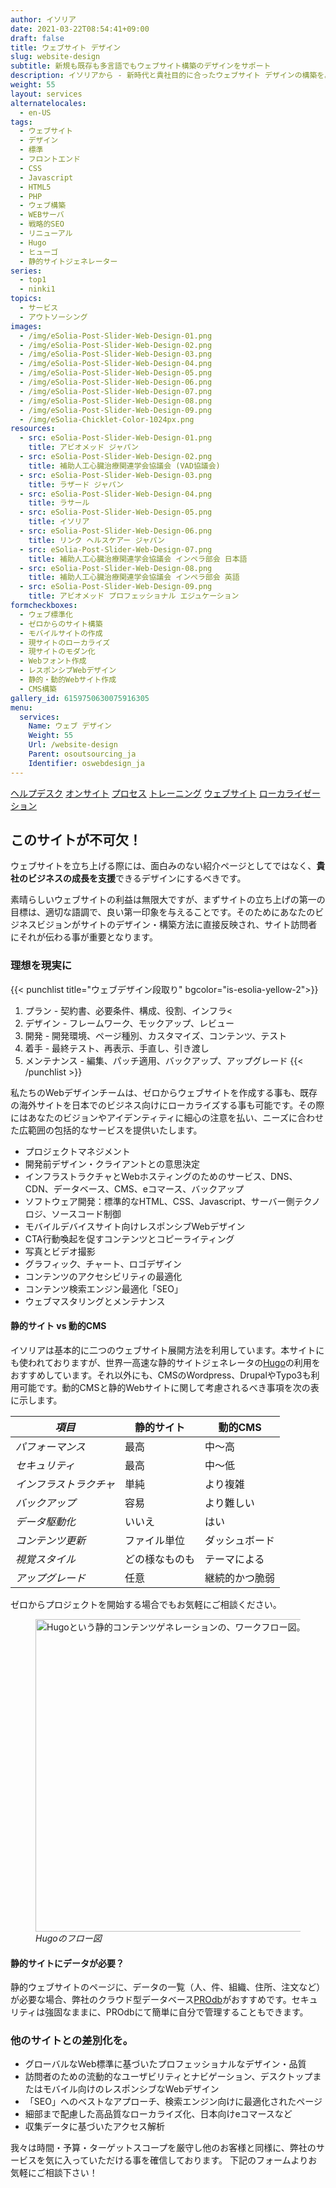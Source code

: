 ```yaml
---
author: イソリア
date: 2021-03-22T08:54:41+09:00
draft: false
title: ウェブサイト デザイン
slug: website-design
subtitle: 新規も既存も多言語でもウェブサイト構築のデザインをサポート
description: イソリアから - 新時代と貴社目的に合ったウェブサイト デザインの構築を。新規・既存の方問いません。バイリンガルサイトもお気軽にお問い合わせください。
weight: 55
layout: services
alternatelocales:
  - en-US
tags:
  - ウェブサイト
  - デザイン
  - 標準
  - フロントエンド
  - CSS
  - Javascript
  - HTML5
  - PHP
  - ウェブ構築
  - WEBサーバ
  - 戦略的SEO
  - リニューアル
  - Hugo
  - ヒューゴ
  - 静的サイトジェネレーター
series:
  - top1
  - ninki1
topics:
  - サービス
  - アウトソーシング
images:
  - /img/eSolia-Post-Slider-Web-Design-01.png
  - /img/eSolia-Post-Slider-Web-Design-02.png
  - /img/eSolia-Post-Slider-Web-Design-03.png
  - /img/eSolia-Post-Slider-Web-Design-04.png
  - /img/eSolia-Post-Slider-Web-Design-05.png
  - /img/eSolia-Post-Slider-Web-Design-06.png
  - /img/eSolia-Post-Slider-Web-Design-07.png
  - /img/eSolia-Post-Slider-Web-Design-08.png
  - /img/eSolia-Post-Slider-Web-Design-09.png  
  - /img/eSolia-Chicklet-Color-1024px.png
resources:
  - src: eSolia-Post-Slider-Web-Design-01.png
    title: アビオメッド ジャパン
  - src: eSolia-Post-Slider-Web-Design-02.png
    title: 補助人工心臓治療関連学会協議会 (VAD協議会)
  - src: eSolia-Post-Slider-Web-Design-03.png
    title: ラザード ジャパン
  - src: eSolia-Post-Slider-Web-Design-04.png
    title: ラサール
  - src: eSolia-Post-Slider-Web-Design-05.png
    title: イソリア
  - src: eSolia-Post-Slider-Web-Design-06.png
    title: リンク ヘルスケアー ジャパン
  - src: eSolia-Post-Slider-Web-Design-07.png
    title: 補助人工心臓治療関連学会協議会 インペラ部会 日本語
  - src: eSolia-Post-Slider-Web-Design-08.png
    title: 補助人工心臓治療関連学会協議会 インペラ部会 英語
  - src: eSolia-Post-Slider-Web-Design-09.png
    title: アビオメッド プロフェッショナル エジュケーション
formcheckboxes:
  - ウェブ標準化
  - ゼロからのサイト構築
  - モバイルサイトの作成
  - 現サイトのローカライズ
  - 現サイトのモダン化
  - Webフォント作成
  - レスポンシブWebデザイン
  - 静的・動的Webサイト作成
  - CMS構築
gallery_id: 6159750630075916305
menu:
  services:
    Name: ウェブ デザイン
    Weight: 55
    Url: /website-design
    Parent: osoutsourcing_ja
    Identifier: oswebdesign_ja
---
```


<div class="buttons has-addons is-hidden-tablet">
  <a class="button" href="/outsourcing"><span class="icon"><i class="fas fa-anchor"></i></span></a>
  <a class="button" href="/helpdesk">ヘルプデスク</a>
  <a class="button" href="/on-site">オンサイト</a>
  <a class="button" href="/process">プロセス</a>
  <a class="button" href="/training">トレーニング</a>
  <a class="button is-active" href="/website-design">ウェブサイト</a>
  <a class="button" href="/localization">ローカライゼーション</a>
</div>

## このサイトが不可欠！

ウェブサイトを立ち上げる際には、面白みのない紹介ページとしてではなく、**貴社のビジネスの成長を支援**できるデザインにするべきです。

素晴らしいウェブサイトの利益は無限大ですが、まずサイトの立ち上げの第一の目標は、適切な語調で、良い第一印象を与えることです。そのためにあなたのビジネスビジョンがサイトのデザイン・構築方法に直接反映され、サイト訪問者にそれが伝わる事が重要となります。

### 理想を現実に

{{< punchlist title="ウェブデザイン段取り" bgcolor="is-esolia-yellow-2">}}
1. プラン - 契約書、必要条件、構成、役割、インフラ<
1. デザイン - フレームワーク、モックアップ、レビュー
1. 開発 - 開発環境、ページ種別、カスタマイズ、コンテンツ、テスト
1. 着手 - 最終テスト、再表示、手直し、引き渡し
1. メンテナンス - 編集、パッチ適用、バックアップ、アップグレード
{{< /punchlist >}}

私たちのWebデザインチームは、ゼロからウェブサイトを作成する事も、既存の海外サイトを日本でのビジネス向けにローカライズする事も可能です。その際にはあなたのビジョンやアイデンティティに細心の注意を払い、ニーズに合わせた広範囲の包括的なサービスを提供いたします。

* プロジェクトマネジメント
* 開発前デザイン・クライアントとの意思決定
* インフラストラクチャとWebホスティングのためのサービス、DNS、CDN、データベース、CMS、eコマース、バックアップ
* ソフトウェア開発：標準的なHTML、CSS、Javascript、サーバー側テクノロジ、ソースコード制御
* モバイルデバイスサイト向けレスポンシブWebデザイン
* CTA行動喚起を促すコンテンツとコピーライティング
* 写真とビデオ撮影
* グラフィック、チャート、ロゴデザイン
* コンテンツのアクセシビリティの最適化
* コンテンツ検索エンジン最適化「SEO」
* ウェブマスタリングとメンテナンス

#### 静的サイト vs 動的CMS

イソリアは基本的に二つのウェブサイト展開方法を利用しています。本サイトにも使われておりますが、世界一高速な静的サイトジェネレータの[Hugo](https://gohugo.io/)の利用をおすすめしています。それ以外にも、CMSのWordpress、DrupalやTypo3も利用可能です。動的CMSと静的Webサイトに関して考慮されるべき事項を次の表に示します。

_項目_  |静的サイト    | 動的CMS
----------|----------|------
_パフォーマンス_    |最高       |中〜高
_セキュリティ_       |最高    |中〜低
_インフラストラクチャ_       |単純    |より複雑
_バックアップ_     |容易     |より難しい
_データ駆動化_  |いいえ     |はい
_コンテンツ更新_  |ファイル単位    |ダッシュボード
_視覚スタイル_   | どの様なものも   |テーマによる
_アップグレード_    |任意   |継続的かつ脆弱

ゼロからプロジェクトを開始する場合でもお気軽にご相談ください。

<figure class="image-container">
<img class="materialboxed responsive-img" width="500" data-caption="Hugoフロー図" alt="Hugoという静的コンテンツゲネレーションの、ワークフロー図。" src="/img/eSolia-Post-Hugo-Flow-ja.png" >
<figcaption><em>Hugoのフロー図</em></figcaption>
</figure>

#### 静的サイトにデータが必要？ 

静的ウェブサイトのページに、データの一覧（人、件、組織、住所、注文など）が必要な場合、弊社のクラウド型データベース[PROdb](/prodb)がおすすめです。セキュリティは強固なままに、PROdbにて簡単に自分で管理することもできます。

### 他のサイトとの差別化を。


* グローバルなWeb標準に基づいたプロフェッショナルなデザイン・品質
* 訪問者のための流動的なユーザビリティとナビゲーション、デスクトップまたはモバイル向けのレスポンシブなWebデザイン
* 「SEO」へのベストなアプローチ、検索エンジン向けに最適化されたページ
* 細部まで配慮した高品質なローカライズ化、日本向けeコマースなど
* 収集データに基づいたアクセス解析

我々は時間・予算・ターゲットスコープを厳守し他のお客様と同様に、弊社のサービスを気に入っていただける事を確信しております。
下記のフォームよりお気軽にご相談下さい！
